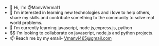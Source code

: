 - 👋 Hi, I’m @ManviVerma11
- 👀 I’m interested in  learning new technologies and i love to help others, share my skills  and contribute  something to the community to solve real world problems.
- 🌱 I’m currently learning javascript, node.js,express.js, python
-  $$  I’m looking to collaborate on  javascript, node.js and python projects.
- 📫  Reach me by my email- Vmanvi465@gmail.com

<!---
ManviVerma11/ManviVerma11 is a ✨ special ✨ repository because its `README.md` (this file) appears on your GitHub profile.
You can click the Preview link to take a look at your changes.
--->
